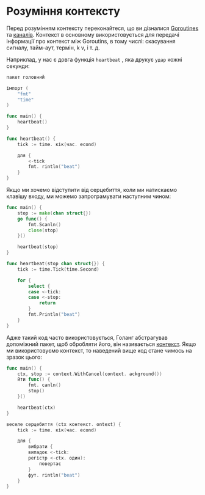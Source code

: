 # Розуміння контексту

Перед розумінням контексту переконайтеся, що ви дізналися [Goroutines](https://tour.golang.org/concurrency/1) та [каналів](https://tour.golang.org/concurrency/2). Контекст в основному використовується для передачі інформації про контекст між Goroutins, в тому числі: скасування сигналу, тайм-аут, термін, k v, і т. д.

Наприклад, у нас є довга функція `heartbeat` , яка друкує `удар` кожні секунди:

```go
пакет головний

імпорт (
    "fmt"
    "time"
)

func main() {
    heartbeat()
}

func heartbeat() {
    tick := time. кік(час. econd)

    для {
        <-tick
        fmt. rintln("beat")
    }
}
```

Якщо ми хочемо відступити від серцебиття, коли ми натискаємо клавішу входу, ми можемо запрограмувати наступним чином:

```go
func main() {
    stop := make(chan struct{})
    go func() {
        fmt.Scanln()
        close(stop)
    }()

    heartbeat(stop)
}

func heartbeat(stop chan struct{}) {
    tick := time.Tick(time.Second)

    for {
        select {
        case <-tick:
        case <-stop:
            return
        }
        fmt.Println("beat")
    }
}
```

Адже такий код часто використовується, Голанг абстрагував допоміжний пакет, щоб обробляти його, він називається [контекст](https://golang.org/pkg/context/). Якщо ми використовуємо контекст, то наведений вище код стане чимось на зразок цього:

```go
func main() {
    ctx, stop := context.WithCancel(context. ackground())
    йти func() {
        fmt. canln()
        stop()
    }()

    heartbeat(ctx)
}

веселе серцебиття (ctx контекст. ontext) {
    tick := time. кік(час. econd)

    для {
        вибрати {
        випадок <-tick:
        регістр <-ctx. один):
            повертає
        }
        фут. rintln("beat")
    }
}
```
